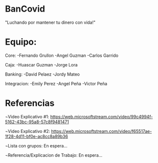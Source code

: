 # BanCovid
"Luchando por mantener tu dinero con vida!"

# Equipo:
Core:
-Fernando Grullon
-Angel Guzman
-Carlos Garrido

Caja:
-Huascar Guzman
-Jorge Lora

Banking:
-David Pelaez
-Jordy Mateo

Integracion:
-Emily Perez
-Angel Peña
-Victor Peña

# Referencias
¬Video Explicativo #1:
https://web.microsoftstream.com/video/99c4994f-5162-43bc-95a8-57c8f9481471

¬Video Explicativo #2:
https://web.microsoftstream.com/video/f65517ae-1f28-4d11-bf0e-ac8cc8a89b36

¬Lista con grupos:
En espera...

¬Referencia/Explicacion de Trabajo:
En espera...
